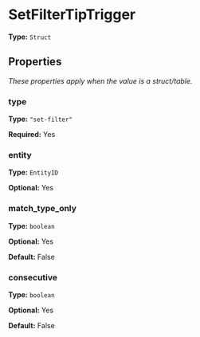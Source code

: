 # SetFilterTipTrigger

**Type:** `Struct`

## Properties

*These properties apply when the value is a struct/table.*

### type

**Type:** `"set-filter"`

**Required:** Yes

### entity

**Type:** `EntityID`

**Optional:** Yes

### match_type_only

**Type:** `boolean`

**Optional:** Yes

**Default:** False

### consecutive

**Type:** `boolean`

**Optional:** Yes

**Default:** False

